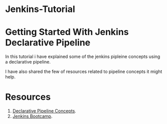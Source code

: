 # Jenkins-Tutorial
 
# Getting Started With Jenkins Declarative Pipeline

In this tutorial i have explained some of the jenkins pipleine concepts using a declarative pipeline.

I have also shared the few of resources related to pipeline concepts it might help.

# Resources
1. [Declarative Pipeline Concepts](https://www.lambdatest.com/blog/jenkins-declarative-pipeline-examples/).
2. [Jenkins Bootcamp](https://digitalvarys.com/jenkins-declarative-pipeline-with-examples/#Pipeline).

